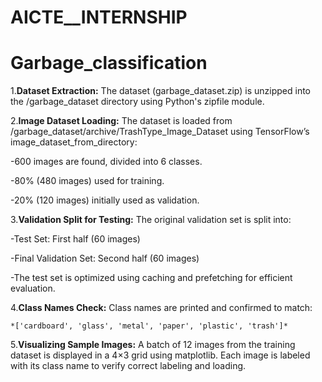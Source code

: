# AICTE__INTERNSHIP
# Garbage_classification

1.**Dataset Extraction:** The dataset (garbage_dataset.zip) is unzipped into the /garbage_dataset directory using Python's zipfile module.

2.**Image Dataset Loading:** The dataset is loaded from /garbage_dataset/archive/TrashType_Image_Dataset using TensorFlow’s image_dataset_from_directory:

  -600 images are found, divided into 6 classes.
  
  -80% (480 images) used for training.
  
  -20% (120 images) initially used as validation.
  
3.**Validation Split for Testing:**
  The original validation set is split into:
  
  -Test Set: First half (60 images)
  
  -Final Validation Set: Second half (60 images)
  
  -The test set is optimized using caching and prefetching for efficient evaluation.
  
4.**Class Names Check:**
    Class names are printed and confirmed to match:
    
    *['cardboard', 'glass', 'metal', 'paper', 'plastic', 'trash']*
    
5.**Visualizing Sample Images:**
  A batch of 12 images from the training dataset is displayed in a 4×3 grid using matplotlib. Each image is labeled with its class name to verify correct labeling    and   loading.
